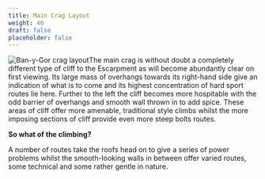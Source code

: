 ```yaml
---  
title: Main Crag Layout
weight: 40  
draft: false  
placeholder: false
---
```



![Ban-y-Gor crag layout](/img/south-wales/ban-y-gor/Ban-y-Gor_maincrag.png)The main crag is without doubt a completely different type of cliff to the Escarpment as will become abundantly clear on first viewing. Its large mass of overhangs towards its right-hand side give an indication of what is to come and its highest concentration of hard sport routes lie here. Further to the left the cliff becomes more hospitable with the odd barrier of overhangs and smooth wall thrown in to add spice. These areas of cliff offer more amenable, traditional style climbs whilst the more imposing sections of cliff provide even more steep bolts routes.

**So what of the climbing?**

A number of routes take the roofs head on to give a series of power problems whilst the smooth-looking walls in between offer varied routes, some technical and some rather gentle in nature.

